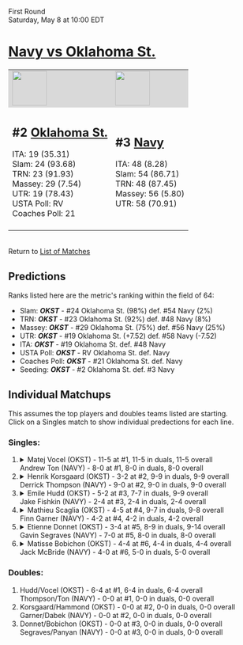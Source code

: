 First Round  
Saturday, May 8 at 10:00 EDT
# [Navy vs Oklahoma St.](https://www.ncaa.com/game/5833392) 

<table>  
<tr style="background-color: #d9d9d9 !important"><td><a href="#"><img src="https://www.ncaa.com/sites/default/files/images/logos/schools/o/oklahoma-st.70.png" width="70" height="70" /></a></td><td><a href="#"><img src="https://www.ncaa.com/sites/default/files/images/logos/schools/n/navy.70.png" width="70" height="70" /></a></td></tr>
<tr><td>  

<h2>#2 <a href="#">Oklahoma St.</a></h2>  
ITA: 19 (35.31)<br>  
Slam: 24 (93.68)<br>  
TRN: 23 (91.93)<br>  
Massey: 29 (7.54)<br>  
UTR: 19 (78.43)<br>  
USTA Poll: RV<br>  
Coaches Poll: 21<br>  
<br>  

</td><td>  

<h2>#3 <a href="#">Navy</a></h2>  
ITA: 48 (8.28)<br>  
Slam: 54 (86.71)<br>  
TRN: 48 (87.45)<br>  
Massey: 56 (5.80)<br>  
UTR: 58 (70.91)<br>  
<br>  

</td></tr></table>  


<br>Return to [List of Matches](../index.md)  

## Predictions  

Ranks listed here are the metric's ranking within the field of 64:  
- Slam: ***OKST*** - #24 Oklahoma St. (98%) def. #54 Navy (2%)  
- TRN: ***OKST*** - #23 Oklahoma St. (92%) def. #48 Navy (8%)  
- Massey: ***OKST*** - #29 Oklahoma St. (75%) def. #56 Navy (25%)  
- UTR: ***OKST*** - #19 Oklahoma St. (+7.52) def. #58 Navy (-7.52)  
- ITA: ***OKST*** - #19 Oklahoma St. def. #48 Navy  
- USTA Poll: ***OKST*** - RV Oklahoma St. def. Navy  
- Coaches Poll: ***OKST*** - #21 Oklahoma St. def. Navy  
- Seeding: ***OKST*** - #2 Oklahoma St. def. #3 Navy  

## Individual Matchups  
This assumes the top players and doubles teams listed are starting.  
Click on a Singles match to show individual predections for each line.  
### Singles:  

<ol>
<li><details><summary markdown="span">
Matej Vocel (OKST) - 11-5 at #1, 11-5 in duals, 11-5 overall<br>Andrew Ton (NAVY) - 8-0 at #1, 8-0 in duals, 8-0 overall
</summary><h4>Predictions</h4><ul>
<li>Slam: <b><i>VT</i></b> - #30 Virginia Tech (56%) def. #35 Texas Tech (44%)</li>  
</ul></details></li>
<li><details><summary markdown="span">
Henrik Korsgaard (OKST) - 3-2 at #2, 9-9 in duals, 9-9 overall<br>Derrick Thompson (NAVY) - 9-0 at #2, 9-0 in duals, 9-0 overall
</summary><h4>Predictions</h4><ul>
<li>Slam: <b><i>VT</i></b> - #30 Virginia Tech (56%) def. #35 Texas Tech (44%)</li>  
</ul></details></li>
<li><details><summary markdown="span">
Emile Hudd (OKST) - 5-2 at #3, 7-7 in duals, 9-9 overall<br>Jake Fishkin (NAVY) - 2-4 at #3, 2-4 in duals, 2-4 overall
</summary><h4>Predictions</h4><ul>
<li>Slam: <b><i>VT</i></b> - #30 Virginia Tech (56%) def. #35 Texas Tech (44%)</li>  
</ul></details></li>
<li><details><summary markdown="span">
Mathieu Scaglia (OKST) - 4-5 at #4, 9-7 in duals, 9-8 overall<br>Finn Garner (NAVY) - 4-2 at #4, 4-2 in duals, 4-2 overall
</summary><h4>Predictions</h4><ul>
<li>Slam: <b><i>VT</i></b> - #30 Virginia Tech (56%) def. #35 Texas Tech (44%)</li>  
</ul></details></li>
<li><details><summary markdown="span">
Etienne Donnet (OKST) - 3-4 at #5, 8-9 in duals, 9-14 overall<br>Gavin Segraves (NAVY) - 7-0 at #5, 8-0 in duals, 8-0 overall
</summary><h4>Predictions</h4><ul>
<li>Slam: <b><i>VT</i></b> - #30 Virginia Tech (56%) def. #35 Texas Tech (44%)</li>  
</ul></details></li>
<li><details><summary markdown="span">
Matisse Bobichon (OKST) - 4-4 at #6, 4-4 in duals, 4-4 overall<br>Jack McBride (NAVY) - 4-0 at #6, 5-0 in duals, 5-0 overall
</summary><h4>Predictions</h4><ul>
<li>Slam: <b><i>VT</i></b> - #30 Virginia Tech (56%) def. #35 Texas Tech (44%)</li>  
</ul></details></li>
</ol>

### Doubles:  
1. Hudd/Vocel (OKST) - 6-4 at #1, 6-4 in duals, 6-4 overall  
   Thompson/Ton (NAVY) - 0-0 at #1, 0-0 in duals, 0-0 overall
2. Korsgaard/Hammond (OKST) - 0-0 at #2, 0-0 in duals, 0-0 overall  
   Garner/Dabek (NAVY) - 0-0 at #2, 0-0 in duals, 0-0 overall
3. Donnet/Bobichon (OKST) - 0-0 at #3, 0-0 in duals, 0-0 overall  
   Segraves/Panyan (NAVY) - 0-0 at #3, 0-0 in duals, 0-0 overall